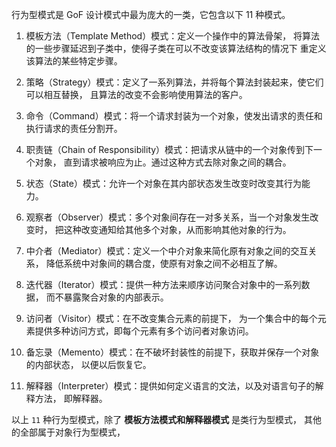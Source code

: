 行为型模式是 GoF 设计模式中最为庞大的一类，它包含以下 11 种模式。
1. 模板方法（Template Method）模式：定义一个操作中的算法骨架，
   将算法的一些步骤延迟到子类中，使得子类在可以不改变该算法结构的情况下
   重定义该算法的某些特定步骤。

2. 策略（Strategy）模式：定义了一系列算法，并将每个算法封装起来，使它们可以相互替换，
   且算法的改变不会影响使用算法的客户。

3. 命令（Command）模式：将一个请求封装为一个对象，使发出请求的责任和执行请求的责任分割开。

4. 职责链（Chain of Responsibility）模式：把请求从链中的一个对象传到下一个对象，
   直到请求被响应为止。通过这种方式去除对象之间的耦合。

5. 状态（State）模式：允许一个对象在其内部状态发生改变时改变其行为能力。

6. 观察者（Observer）模式：多个对象间存在一对多关系，当一个对象发生改变时，
   把这种改变通知给其他多个对象，从而影响其他对象的行为。

7. 中介者（Mediator）模式：定义一个中介对象来简化原有对象之间的交互关系，
   降低系统中对象间的耦合度，使原有对象之间不必相互了解。

8. 迭代器（Iterator）模式：提供一种方法来顺序访问聚合对象中的一系列数据，
   而不暴露聚合对象的内部表示。

9. 访问者（Visitor）模式：在不改变集合元素的前提下，
   为一个集合中的每个元素提供多种访问方式，即每个元素有多个访问者对象访问。

10. 备忘录（Memento）模式：在不破坏封装性的前提下，获取并保存一个对象的内部状态，
    以便以后恢复它。

11. 解释器（Interpreter）模式：提供如何定义语言的文法，以及对语言句子的解释方法，
    即解释器。

以上 `11` 种行为型模式，除了 **模板方法模式和解释器模式** 是类行为型模式，
其他的全部属于对象行为型模式，

